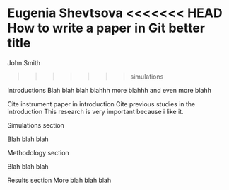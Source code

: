Eugenia Shevtsova 
<<<<<<< HEAD
How to write a paper in Git better title
=======
John Smith 
>>>>>>> simulations

Introductions
Blah blah blah blahhh more blahhh and even more blahh

Cite instrument paper in introduction
Cite previous studies in the introduction
This research is very important because i like it.

Simulations section 

Blah blah blah

Methodology section 

Blah blah blah 

Results section
More blah blah blah 